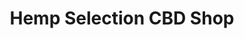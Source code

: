 ---
title: "Hemp Selection CBD Shop"
url: /saint-avertin/hemp-selection-cbd-shop/
shop: cannabis
---